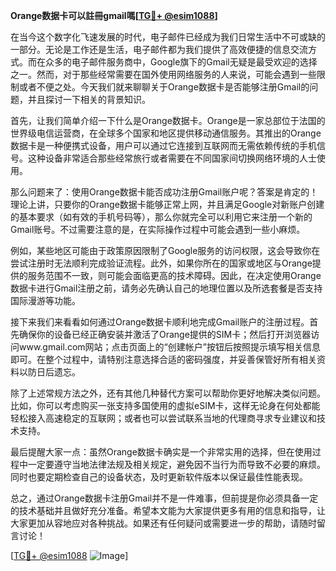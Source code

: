**Orange数据卡可以註冊gmail嗎[[TG💪+ @esim1088](https://t.me/s/esim1088)]**

在当今这个数字化飞速发展的时代，电子邮件已经成为我们日常生活中不可或缺的一部分。无论是工作还是生活，电子邮件都为我们提供了高效便捷的信息交流方式。而在众多的电子邮件服务商中，Google旗下的Gmail无疑是最受欢迎的选择之一。然而，对于那些经常需要在国外使用网络服务的人来说，可能会遇到一些限制或者不便之处。今天我们就来聊聊关于Orange数据卡是否能够注册Gmail的问题，并且探讨一下相关的背景知识。

首先，让我们简单介绍一下什么是Orange数据卡。Orange是一家总部位于法国的世界级电信运营商，在全球多个国家和地区提供移动通信服务。其推出的Orange数据卡是一种便携式设备，用户可以通过它连接到互联网而无需依赖传统的手机信号。这种设备非常适合那些经常旅行或者需要在不同国家间切换网络环境的人士使用。

那么问题来了：使用Orange数据卡能否成功注册Gmail账户呢？答案是肯定的！理论上讲，只要你的Orange数据卡能够正常上网，并且满足Google对新账户创建的基本要求（如有效的手机号码等），那么你就完全可以利用它来注册一个新的Gmail账号。不过需要注意的是，在实际操作过程中可能会遇到一些小麻烦。

例如，某些地区可能由于政策原因限制了Google服务的访问权限，这会导致你在尝试注册时无法顺利完成验证流程。此外，如果你所在的国家或地区与Orange提供的服务范围不一致，则可能会面临更高的技术障碍。因此，在决定使用Orange数据卡进行Gmail注册之前，请务必先确认自己的地理位置以及所选套餐是否支持国际漫游等功能。

接下来我们来看看如何通过Orange数据卡顺利地完成Gmail账户的注册过程。首先确保你的设备已经正确安装并激活了Orange提供的SIM卡；然后打开浏览器访问www.gmail.com网站；点击页面上的“创建帐户”按钮后按照提示填写相关信息即可。在整个过程中，请特别注意选择合适的密码强度，并妥善保管好所有相关资料以防日后遗忘。

除了上述常规方法之外，还有其他几种替代方案可以帮助你更好地解决类似问题。比如，你可以考虑购买一张支持多国使用的虚拟eSIM卡，这样无论身在何处都能轻松接入高速稳定的互联网；或者也可以尝试联系当地的代理商寻求专业建议和技术支持。

最后提醒大家一点：虽然Orange数据卡确实是一个非常实用的选择，但在使用过程中一定要遵守当地法律法规及相关规定，避免因不当行为而导致不必要的麻烦。同时也要定期检查自己的设备状态，及时更新软件版本以保证最佳性能表现。

总之，通过Orange数据卡注册Gmail并不是一件难事，但前提是你必须具备一定的技术基础并且做好充分准备。希望本文能为大家提供更多有用的信息和指导，让大家更加从容地应对各种挑战。如果还有任何疑问或需要进一步的帮助，请随时留言讨论！

[[TG💪+ @esim1088](https://t.me/s/esim1088) ![Image](https://i.postimg.cc/4NQfJmqS/Snipaste-2025-05-13-00-14-12.png)]